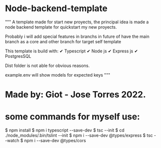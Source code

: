 # Node-backend-template

"""
A template made for start new proyects, the principal
idea is made a node backend template for quickstart 
my new proyects.

Probably i will add special features in branchs in future
of have the main branch as a core and other branch for 
target self template

This template is build with:
    ✔ Typescript
    ✔ Node js
    ✔ Express js
    ✔ PostgresSQL

Dist folder is not able for obvious reasons.

example.env will show models for expected keys
"""


# Made by: Giot - Jose Torres 2022.

# some commands for myself use:

$ npm install
$ npm i typescript --save-dev
$ tsc --init
$ cd ./node_modules/.bin/tslint --init
$ npm i --save-dev @types/express
$ tsc --watch
$ npm i --save-dev @types/cors